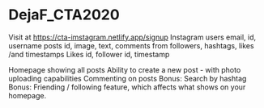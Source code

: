 # DejaF_CTA2020
Visit at https://cta-imstagram.netlify.app/signup
Instagram
users email, id, username
posts id, image, text, comments from followers, hashtags, likes /and timestamps
Likes id, follower id, timestamp

Homepage showing all posts
Ability to create a new post - with photo uploading capabilities
Commenting on posts
Bonus: Search by hashtag
Bonus: Friending / following feature, which affects what shows on your homepage.

